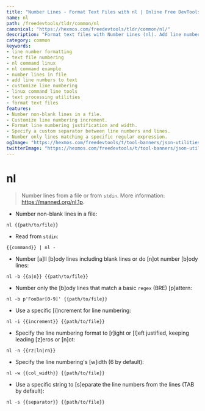 ```yaml
---
title: "Number Lines - Format Text Files with nl | Online Free DevTools by Hexmos"
name: nl
path: /freedevtools/tldr/common/nl
canonical: "https://hexmos.com/freedevtools/tldr/common/nl/"
description: "Format text files with Number Lines (nl). Add line numbers to your files, customize numbering and separators. Free online tool, no registration required."
category: common
keywords:
- line number formatting
- text file numbering
- nl command linux
- nl command example
- number lines in file
- add line numbers to text
- customize line numbering
- linux command line tools
- text processing utilities
- format text files
features:
- Number non-blank lines in a file.
- Customize line numbering increment.
- Format line numbering justification and width.
- Specify a custom separator between line numbers and lines.
- Number only lines matching a specific regular expression.
ogImage: "https://hexmos.com/freedevtools/t/tool-banners/json-utilities-banner.png"
twitterImage: "https://hexmos.com/freedevtools/t/tool-banners/json-utilities-banner.png"
---
```


# nl

> Number lines from a file or from `stdin`.
> More information: <https://manned.org/nl.1p>.

- Number non-blank lines in a file:

`nl {{path/to/file}}`

- Read from `stdin`:

`{{command}} | nl -`

- Number [a]ll [b]ody lines including blank lines or do [n]ot number [b]ody lines:

`nl -b {{a|n}} {{path/to/file}}`

- Number only the [b]ody lines that match a basic `regex` (BRE) [p]attern:

`nl -b p'FooBar[0-9]' {{path/to/file}}`

- Use a specific [i]ncrement for line numbering:

`nl -i {{increment}} {{path/to/file}}`

- Specify the line numbering format to [r]ight or [l]eft justified, keeping leading [z]eros or [n]ot:

`nl -n {{rz|ln|rn}}`

- Specify the line numbering's [w]idth (6 by default):

`nl -w {{col_width}} {{path/to/file}}`

- Use a specific string to [s]eparate the line numbers from the lines (TAB by default):

`nl -s {{separator}} {{path/to/file}}`
